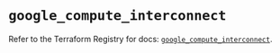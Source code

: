 # `google_compute_interconnect`

Refer to the Terraform Registry for docs: [`google_compute_interconnect`](https://registry.terraform.io/providers/hashicorp/google-beta/6.49.0/docs/resources/google_compute_interconnect).
